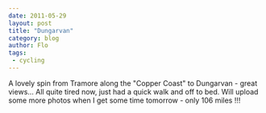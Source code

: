 ```yaml
---
date: 2011-05-29
layout: post
title: "Dungarvan"
category: blog
author: Flo
tags:
 - cycling
---
```


A lovely spin from Tramore along the "Copper Coast" to Dungarvan - great views... All quite tired now, just had a quick walk and off to bed. Will upload some more photos when I get some time tomorrow - only 106 miles !!!
